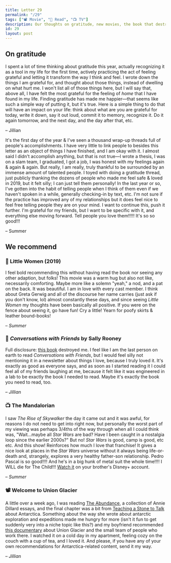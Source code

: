 ```yaml
---
title: Letter 29
permalink: "/29"
tags: ["📽️ Movie", "📖 Read", "📺 TV"]
description: Our thoughts on gratitude, new movies, the book that destroyed Jillian, and a documentary about Antarctica.
id: 29
layout: post
---
```


## On gratitude

I spent a lot of time thinking about gratitude this year, actually recognizing it as a tool in my life for the first time, actively practicing the act of feeling grateful and letting it transform the way I think and feel. I wrote down the things I am grateful for, and thought about those things, instead of dwelling on what hurt me. I won't list all of those things here, but I will say that, above all, I have felt the most grateful for the feeling of *home* that I have found in my life. Finding gratitude has made me happier—that seems like such a simple way of putting it, but it's true. Here is a simple thing to do that will have an impact on your life: think about what are you are grateful for today, write it down, say it out loud, commit it to memory, recognize it. Do it again tomorrow, and the next day, and the day after that, etc.

– Jillian

It's the first day of the year & I've seen a thousand wrap-up threads full of people's accomplishments. I have very little to link people to besides this letter as an object of things I have finished, and I am okay with it. I almost said I didn't accomplish anything, but that is not true—I wrote a thesis, I was on a slam team, I graduated, I got a job, I was honest with my feelings again & again & again. But really, I am really, truly thankful to be surrounded by an immense amount of talented people. I toyed with doing a gratitude thread, just publicly thanking the dozens of people who made me feel safe & loved in 2019, but it felt silly; I can just tell them personally! In the last year or so, I've gotten into the habit of telling people when I think of them even if we haven't spoken in a while, generally checking-in by text, etc. I'm not sure if the practice has improved any of my relationships but it does feel nice to feel free telling people they are on your mind. I want to continue this, push it further. I'm grateful for my friends, but I want to be specific with it, and everything else moving forward. Tell people you love them!!!!! It's so so good!!!

– Summer

## We recommend

### 🎥 Little Women (2019)

I feel bold recommending this without having read the book nor seeing any other adaption, but folks! This movie was a warm hug but also not like, necessarily comforting. Maybe more like a solemn "yeah," a nod, and a pat on the back. It was beautiful. I am in love with every cast member. I think about Greta Gerwig and all of the discourse her name carries (just ask if you don't know, lol) almost constantly these days, and since seeing *Little Women* my thoughts have been basically all positive. If you were on the fence about seeing it, go have fun! Cry a little! Yearn for poofy skirts & leather bound-books!

– *Summer*

### 📖 *Conversations with Friends* by Sally Rooney

Full disclosure: [this book](https://www.indiebound.org/book/9780451499066) destroyed me. I feel like I am the last person on earth to read *Conversations with Friends*, but I would feel silly not mentioning it in a newsletter about things I love, because I truly loved it. It's exactly as good as everyone says, and as soon as I started reading it I could feel all of my friends laughing at me, because it felt like it was engineered in a lab to be exactly the book I needed to read. Maybe it's exactly the book you need to read, too. 

– *Jillian*

### 📺 The Mandalorian

I saw *The Rise of Skywalker* the day it came out and it was awful, for reasons I do not need to get into right now, but personally the worst part of my viewing was perhaps 3/4ths of the way through when all I could think was, "Wait...maybe all *Star Wars* are bad? Have I been caught in a nostalgia loop since the earlier 2000s?" But no! *Star Wars* is good, camp is good, etc etc. And this show! Reinforces how much I love that franchise! It gives a nice look at places in the *Star Wars* universe without it always being life-or-death and, strangely, explores a very healthy father-son relationship. Pedro Pascal is so good!!!! And he's in a big hunk of metal suit the whole time!!!! I WILL die for The Child!!! [Watch it](https://www.disneyplus.com/welcome/the-mandalorian?cid=DSS-Search-Bing-71700000059616291&s_kwcid=AL!%208468!10!79439826966918!79440062238821&msclkid=b11e59106ae311c23f93071e43432922&gclid=CJaH89a55eYCFdEEiAkd6i4N0Q&gclsrc=ds) on your brother's Disney+ account.

– *Summer*

### 📽️ Welcome to Union Glacier

A little over a week ago, I was reading [The Abundance](https://www.goodreads.com/book/show/25776682-the-abundance), a collection of Annie Dillard essays, and the final chapter was a bit from [Teaching a Stone to Talk](https://www.goodreads.com/book/show/12534.Teaching_a_Stone_to_Talk) about Antarctica. Something about the way she wrote about antarctic exploration and expeditions made me hungry for more (isn't it fun to get suddenly very into a niche topic like this?) and my boyfriend recommended [this documentary](https://vimeo.com/107231188) about Union Glacier and the small team of people who work there. I watched it on a cold day in my apartment, feeling cozy on the couch with a cup of tea, and I loved it. And please, if you have any of your own recommendations for Antarctica-related content, send it my way.

– *Jillian*
